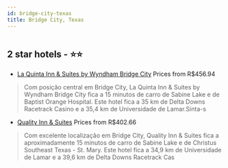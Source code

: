 ```yaml
---
id: bridge-city-texas
title: Bridge City, Texas
---
```


<center><img src="https://i.travelapi.com/hotels/3000000/2740000/2733300/2733270/f573ca2b_z.jpg" alt="" /></center>


##  2 star hotels - ⭐️⭐️

-    [La Quinta Inn & Suites by Wyndham Bridge City](https://www.hurb.com/br/aud/https://www.hurb.com/br/hotelsidge-city/la-quinta-inn-suites-by-wyndham-bridge-city-HT-EIT0?cmp=18055) Prices from R$456.94
   > Com posição central em Bridge City, La Quinta Inn & Suites by Wyndham Bridge City fica a 15 minutos de carro de Sabine Lake e de Baptist Orange Hospital.  Este hotel fica a 35 km de Delta Downs Racetrack Casino e a 35,4 km de Universidade de Lamar.Sinta-s
-    [Quality Inn & Suites](https://www.hurb.com/br/aud/https://www.hurb.com/br/hotelsidge-city/quality-inn-suites-HT-WM00?cmp=18055) Prices from R$402.66
   > Com excelente localização em Bridge City, Quality Inn & Suites fica a aproximadamente 15 minutos de carro de Sabine Lake e de Christus Southeast Texas - St. Mary.  Este hotel fica a 34,9 km de Universidade de Lamar e a 39,6 km de Delta Downs Racetrack Cas
